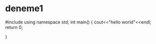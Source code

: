 # deneme1
#include<iostream>
using namespace std;
int main() {
    cout<<"hello world"<<endl;
    return 0;

}

